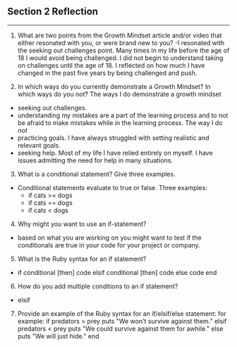 ## Section 2 Reflection
------------------------
1. What are two points from the Growth Mindset article and/or video that either resonated with you, or were brand new to you?
-I resonated with the seeking out challenges point. Many times in my life before the age of 18 I would avoid being challenged. I did not begin to understand taking on challenges until the  age of 18. I reflected on how much I have changed in the past five years by being challenged and push.

2. In which ways do you currently demonstrate a Growth Mindset? In which ways do you _not_?
The ways I do demonstrate a growth mindset
- seeking out challenges.
- understanding my mistakes are a part of the learning process and to not be afraid to make mistakes while in the learning process.
The way I do _not_
- practicing goals. I have always struggled with setting realistic and relevant goals.
- seeking help. Most of my life I have relied entirely on myself. I have issues admitting the need for help in many situations.

3. What is a conditional statement? Give three examples.
- Conditional statements evaluate to true or false. Three examples:
  - if cats >= dogs
  - if cats == dogs
  - if cats < dogs

4. Why might you want to use an if-statement?
- based on what you are working on you might want to test if the conditionals are true in your code for your project or company.
5. What is the Ruby syntax for an if statement?
- if conditional [then]
  code
elsif conditional [then]
  code
else
  code
end

6. How do you add multiple conditions to an if statement?
- elsif

7. Provide an example of the Ruby syntax for an if/elsif/else statement:
for example:
if predators > prey
  puts "We won't survive against them."
elsif predators < prey
  puts "We could survive against them for awhile."
else
  puts "We will just hide."
end
